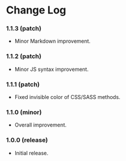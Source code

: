 # Change Log

### 1.1.3 (patch)
- Minor Markdown improvement.

### 1.1.2 (patch)
- Minor JS syntax improvement.

### 1.1.1 (patch)
- Fixed invisible color of CSS/SASS methods.

### 1.1.0 (minor)
- Overall improvement.

### 1.0.0 (release)
- Initial release.
